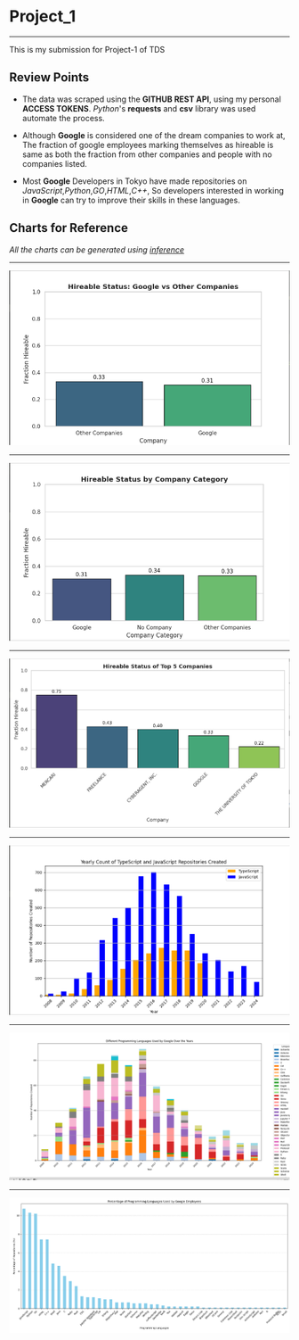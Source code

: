 # Project_1

---

This is my submission for Project-1 of TDS

## Review Points

- The data was scraped using the **GITHUB REST API**, using my personal **ACCESS TOKENS**. _Python_'s **requests** and **csv** library was used automate the process.

- Although **Google** is considered one of the dream companies to work at, The fraction of google employees marking themselves as hireable is same as both the fraction from other companies and people with no companies listed.
- Most **Google** Developers in Tokyo have made repositories on _JavaScript_,_Python_,_GO_,_HTML_,_C++_, So developers interested in working in **Google** can try to improve their skills in these languages.

## Charts for Reference

_All the charts can be generated using <a href="https://github.com/Shiva9361/Project1/blob/main/inference.py">inference</a>_

---

![Google vs Others Hireable](image.png)

---

![G vs Nocomp vs Others](image-2.png)

---

![top 5](image-1.png)

---

![ts-js](image-3.png)

---

![google alng](image-4.png)

---

![all pl google](image-5.png)
